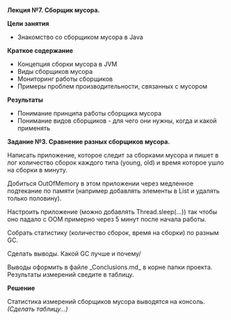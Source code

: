 **Лекция №7. Сборщик мусора.**

**Цели занятия**
- Знакомство со сборщиком мусора в Java

**Краткое содержание**
- Концепция сборки мусора в JVM
- Виды сборщиков мусора
- Мониторинг работы сборщиков
- Примеры проблем производительности, связанных с мусором

**Результаты**
- Понимание принципа работы сборщика мусора
- Понимание видов сборщиков - для чего они нужны, когда и какой применять

**Задание №3. Сравнение разных сборщиков мусора.**

Написать приложение, которое следит за сборками мусора и пишет в лог количество сборок каждого типа
(young, old) и время которое ушло на сборки в минуту.
<p>
Добиться OutOfMemory в этом приложении через медленное подтекание по памяти
(например добавлять элементы в List и удалять только половину).
<p>
Настроить приложение (можно добавлять Thread.sleep(...)) так чтобы оно падало
с OOM примерно через 5 минут после начала работы.
<p>
Собрать статистику (количество сборок, время на сборки) по разным GC.
<p>
Сделать выводы. Какой GC лучше и почему/
<p>
Выводы оформить в файле _Сonclusions.md_ в корне папки проекта.
Результаты измерений сведите в таблицу.

**Решение**

Статистика измерений сборщиков мусора выводятся на консоль.
<br>
_(Сделать таблицу...)_ 









